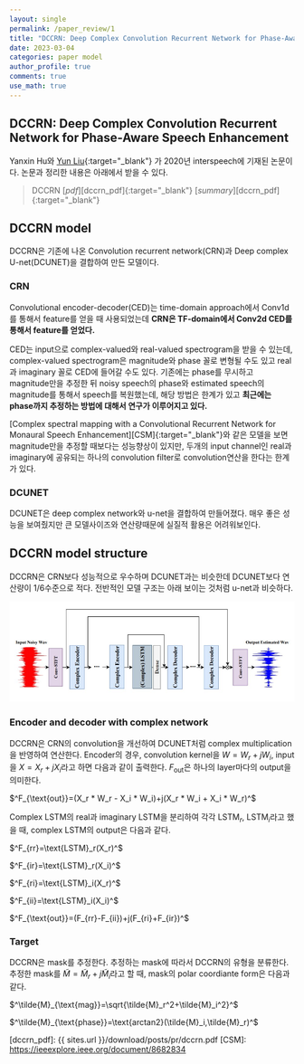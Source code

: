 ```yaml
---
layout: single
permalink: /paper_review/1
title: "DCCRN: Deep Complex Convolution Recurrent Network for Phase-Aware Speech Enhancement"
date: 2023-03-04
categories: paper model
author_profile: true
comments: true
use_math: true
---
```


## DCCRN: Deep Complex Convolution Recurrent Network for Phase-Aware Speech Enhancement

Yanxin Hu와 [Yun Liu][yun_liu]{:target="_blank"} 가 2020년 interspeech에 기재된 논문이다. 논문과 정리한 내용은 아래에서 받을 수 있다.

> DCCRN [_pdf_][dccrn_pdf]{:target="_blank"} [_summary_][dccrn_pdf]{:target="_blank"}

## DCCRN model

DCCRN은 기존에 나온 Convolution recurrent network(CRN)과 Deep complex U-net(DCUNET)을 결합하여 만든 모델이다.

### CRN

Convolutional encoder-decoder(CED)는 time-domain approach에서 Conv1d를 통해서 feature를 얻을 때 사용되었는데 **CRN은 TF-domain에서 Conv2d CED를 통해서 feature를 얻었다.**

CED는 input으로 complex-valued와 real-valued spectrogram을 받을 수 있는데, complex-valued spectrogram은 magnitude와 phase 꼴로 변형될 수도 있고 real과 imaginary 꼴로 CED에 들어갈 수도 있다. 기존에는 phase를 무시하고 magnitude만을 추정한 뒤 noisy speech의 phase와 estimated speech의 magnitude를 통해서 speech를 복원했는데, 해당 방법은 한계가 있고 **최근에는 phase까지 추정하는 방법에 대해서 연구가 이루어지고 있다.**

[Complex spectral mapping with a Convolutional Recurrent Network for Monaural Speech Enhancement][CSM]{:target="_blank"}와 같은 모델을 보면 magnitude만을 추정할 때보다는 성능향상이 있지만, 두개의 input channel인 real과 imaginary에 공유되는 하나의 convolution filter로 convolution연산을 한다는 한계가 있다.

### DCUNET

DCUNET은 deep complex network와 u-net을 결합하여 만들어졌다. 매우 좋은 성능을 보여줬지만 큰 모델사이즈와 연산량때문에 실질적 활용은 어려워보인다.

## DCCRN model structure

DCCRN은 CRN보다 성능적으로 우수하며 DCUNET과는 비슷한데 DCUNET보다 연산량이 1/6수준으로 적다. 전반적인 모델 구조는 아래 보이는 것처럼 u-net과 비슷하다.

![DCCRN model structure](../../assets/images/post/pr/dccrn/dccrn_network.jpg)

### Encoder and decoder with complex network

DCCRN은 CRN의 convolution을 개선하여 DCUNET처럼 complex multiplication을 반영하여 연산한다. Encoder의 경우, convolution kernel을 $W=W_r+jW_i$, input을 $X=X_r+jX_i$라고 하면 다음과 같이 출력한다. $F_{\text{out}}$은 하나의 layer마다의 output을 의미한다.

$^F_{\text{out}}=(X_r * W_r - X_i * W_i)+j(X_r * W_i + X_i * W_r)^$

Complex LSTM의 real과 imaginary LSTM을 분리하여 각각 $\text{LSTM}_r$, $\text{LSTM}_i$라고 했을 때, complex LSTM의 output은 다음과 같다.

$^F_{rr}=\text{LSTM}_r(X_r)^$

$^F_{ir}=\text{LSTM}_r(X_i)^$

$^F_{ri}=\text{LSTM}_i(X_r)^$

$^F_{ii}=\text{LSTM}_i(X_i)^$

$^F_{\text{out}}=(F_{rr}-F_{ii})+j(F_{ri}+F_{ir})^$

### Target

DCCRN은 mask를 추정한다. 추정하는 mask에 따라서 DCCRN의 유형을 분류한다. 추정한 mask를 $\tilde{M}=\tilde{M}_r+j\tilde{M}_i$라고 할 때, mask의 polar coordiante form은 다음과 같다.

$^\tilde{M}_{\text{mag}}=\sqrt{\tilde{M}_r^2+\tilde{M}_i^2}^$

$^\tilde{M}_{\text{phase}}=\text{arctan2}(\tilde{M}_i,\tilde{M}_r)^$

[yun_liu]: https://scholar.google.com/citations?user=5mbpi0kAAAAJ&hl=ko&oi=sra
[dccrn_pdf]: {{ sites.url }}/download/posts/pr/dccrn.pdf
[CSM]: https://ieeexplore.ieee.org/document/8682834